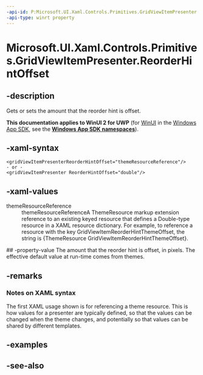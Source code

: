 ```yaml
---
-api-id: P:Microsoft.UI.Xaml.Controls.Primitives.GridViewItemPresenter.ReorderHintOffset
-api-type: winrt property
---
```


<!-- Property syntax
public double ReorderHintOffset { get;  set; }
-->

# Microsoft.UI.Xaml.Controls.Primitives.GridViewItemPresenter.ReorderHintOffset

## -description
Gets or sets the amount that the reorder hint is offset.

**This documentation applies to WinUI 2 for UWP** (for [WinUI](/windows/apps/winui/winui3/) in the [Windows App SDK](/windows/apps/windows-app-sdk/), see the **[Windows App SDK namespaces](/windows/windows-app-sdk/api/winrt/)**).

## -xaml-syntax
```xaml
<gridViewItemPresenterReorderHintOffset="themeResourceReference"/>
- or -
<gridViewItemPresenter ReorderHintOffset="double"/>
```


## -xaml-values
<dl><dt>themeResourceReference</dt><dd>themeResourceReferenceA ThemeResource markup extension reference to an existing keyed resource that defines a Double-type resource in a XAML resource dictionary. For example, to reference a resource with the key GridViewItemReorderHintThemeOffset, the string is {ThemeResource GridViewItemReorderHintThemeOffset}.</dd>
</dl>
## -property-value
The amount that the reorder hint is offset, in pixels. The effective default value at run-time comes from themes.

## -remarks
### Notes on XAML syntax

The first XAML usage shown is for referencing a theme resource. This is how values for a presenter are typically defined, so that the values can be changed when the theme changes, and potentially so that values can be shared by different templates.

## -examples

## -see-also
